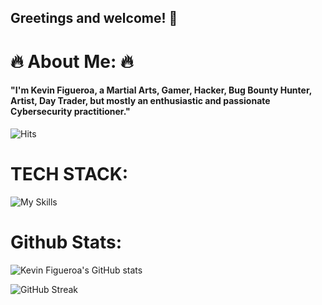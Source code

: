 ## Greetings and welcome! 👋

# 🔥 About Me: 🔥
#### "I'm Kevin Figueroa, a Martial Arts, Gamer, Hacker, Bug Bounty Hunter, Artist, Day Trader, but mostly an enthusiastic and passionate Cybersecurity practitioner."
![Hits](https://hits.seeyoufarm.com/api/count/incr/badge.svg?url=https%3A%2F%2Fgithub.com%2F1KevinFigueroa%2Fhit-counter)                 

# TECH STACK:
![My Skills](https://skillicons.dev/icons?i=regex,bash,vim,vscode,visualstudio,md,html,css,javascript,python,c,java,figma,git,github,docker,postgres,mongodb,aws,gcp,ai,aiscript&theme=dark)


# Github Stats:
![Kevin Figueroa's GitHub stats](https://github-readme-stats.vercel.app/api?username=1KevinFigueroa&show_icons=true&theme=merko)

![GitHub Streak](https://streak-stats.demolab.com/?user=1KevinFigueroa&show_icons=true&theme=radical)

<!--
**1KevinFigueroa/1KevinFigueroa** is a ✨ _special_ ✨ repository because its `README.md` (this file) appears on your GitHub profile.

Here are some ideas to get you started:

- 🔭 I’m currently working on ...
- 🌱 I’m currently learning ...
- 👯 I’m looking to collaborate on ...
- 🤔 I’m looking for help with ...
- 💬 Ask me about ...
- 📫 How to reach me: ...
- 😄 Pronouns: ...
- ⚡ Fun fact: ...
-->
